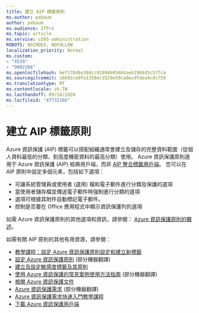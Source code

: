 ```yaml
---
title: 建立 AIP 標籤原則
ms.author: pebaum
author: pebaum
ms.audience: ITPro
ms.topic: article
ms.service: o365-administration
ROBOTS: NOINDEX, NOFOLLOW
localization_priority: Normal
ms.custom:
- "4539"
- "9002266"
ms.openlocfilehash: bef170d8e38dcc91094b95604aeb1968d5c57fca
ms.sourcegitcommit: c6692ce0fa1358ec3529e59ca0ecdfdea4cdc759
ms.translationtype: MT
ms.contentlocale: zh-TW
ms.lasthandoff: 09/14/2020
ms.locfileid: "47732166"
---
```

# <a name="creating-aip-label-policies"></a>建立 AIP 標籤原則

Azure 資訊保護 (AIP) 標籤可以搭配組織通常會建立及儲存的完整資料範圍（從個人資料最低的分類，到高度機密資料的最高分類）使用。 Azure 資訊保護原則適用于 Azure 資訊保護 (AIP) 經典用戶端，而非  [AIP 整合標籤用戶端](https://docs.microsoft.com/azure/information-protection/rms-client/unifiedlabelingclient-version-release-history)。 您可以在 AIP 原則中設定多個元素，包括如下選項：

- 可讓系統管理員或使用者 (選用) 檔和電子郵件進行分類及保護的選項
- 當使用者儲存檔並傳送電子郵件時強制進行分類的選項
- 選項可根據其附件自動標記電子郵件。
- 控制是否要在 Office 應用程式中顯示資訊保護列的選項

如需 Azure 資訊保護原則的其他選項和資訊，請參閱： [Azure 資訊保護原則的概述](https://docs.microsoft.com/azure/information-protection/overview-policy)。  

如需有關 AIP 原則的其他有用資源，請參閱：

- [教學課程：設定 Azure 資訊保護原則設定和建立新標籤](https://docs.microsoft.com/azure/information-protection/infoprotect-quick-start-tutorial)  
- [設定 Azure 資訊保護原則](https://docs.microsoft.com/azure/information-protection/configure-policy) (部分機器翻譯)  
- [建立及設定敏感度標籤及其原則](https://docs.microsoft.com/microsoft-365/compliance/create-sensitivity-labels)  
- [使用 Azure 資訊保護的常見案例使用方法指南](https://docs.microsoft.com/azure/information-protection/how-to-guides) (部分機器翻譯)  
- [檢閱 Azure 資訊保護文件](https://docs.microsoft.com/azure/information-protection/what-is-information-protection)  
- [Azure 資訊保護需求](https://docs.microsoft.com/azure/information-protection/get-started/requirements) (部分機器翻譯)  
- [Azure 資訊保護需求快速入門教學課程](https://docs.microsoft.com/azure/information-protection/get-started/infoprotect-quick-start-tutorial)  
- [下載 Azure 資訊保護用戶端](https://www.microsoft.com/download/details.aspx?id=53018)